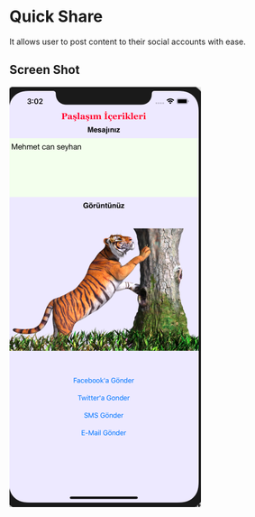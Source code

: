 <h1>Quick Share</h1>
It allows user to post content to their social accounts with ease.

<h2>Screen Shot</h2>

![alt text](screen.png)
